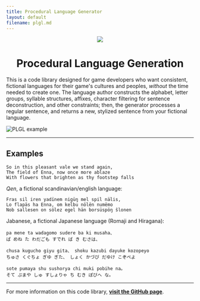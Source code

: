 ```yaml
---
title: Procedural Language Generator
layout: default
filename: plgl.md
---
```


<p align="center"> <img src="https://raw.githubusercontent.com/Highverve/PLGL/master/icon.png" /> </p>
<h1 align="center"> Procedural Language Generation </h1>

This is a code library designed for game developers who want consistent, fictional languages for their game's cultures and peoples, *without* the time needed to create one. The language author constructs the alphabet, letter groups, syllable structures, affixes, character filtering for sentence deconstruction, and other constraints; then, the generator processes a regular sentence, and returns a new, stylized sentence from your fictional language.

![PLGL example](https://user-images.githubusercontent.com/119130949/226001137-0695c1a7-b07d-45f9-9ce6-b60a3bf6919e.png)

---

## Examples

```
So in this pleasant vale we stand again,
The field of Enna, now once more ablaze
With flowers that brighten as thy footstep falls
```

*Qen*, a fictional scandinavian/english language:
```
Fras sil iren yadïnem nigüŋ mel spil nälis,
Lo flapäs ha Enna, om kelbu nölën numëmo
Nob sallesen on sölez egel hän borsüspöŋ ŝlonen
```

Jabanese, a fictional Japanese language (Romaji and Hiragana):
```
pa mene ta wadagomo sudere ba ki musaha、
ぱ めね た わだごも すでれ ば き むさは、

chusa kugucho giyu gita、 shoku kazubi dayuke kozopeyo
ちゅさ くぐちょ ぎゆ ぎた、 しょく かづび だゆけ こぞぺよ

sote pumaya shu sushorya chi muki pobihe na。
そて ぷまや しゅ すしょりゃ ち むき ぽびへ な。
```

---

For more information on this code library, **[visit the GitHub page](https://github.com/Highverve/PLGL)**.
